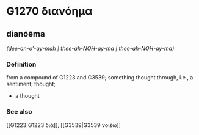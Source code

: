 # G1270 διανόημα

## dianóēma

_(dee-an-o'-ay-mah | thee-ah-NOH-ay-ma | thee-ah-NOH-ay-ma)_

### Definition

from a compound of G1223 and G3539; something thought through, i.e., a sentiment; thought; 

- a thought

### See also

[[G1223|G1223 διά]], [[G3539|G3539 νοιέω]]
